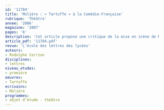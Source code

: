 ```yaml
---
id: '11784'
title: 'Molière : « Tartuffe » à la Comédie-Française'
rubrique: 'Théâtre'
annee: '2006'
magazine: '2007'
pages: '6'
description: 'Cet article propose une critique de la mise en scène de Marcel Bozonnet.'
article_pdf: '11784.pdf'
revue: 'L’école des lettres des lycées'
auteurs:
- Rodolphe Corrion
disciplines:
- lettres
niveau_etudes:
- première
oeuvres:
- Tartuffe
ecrivains:
- Molière
programmes:
- objet d’étude - théâtre
---
```

